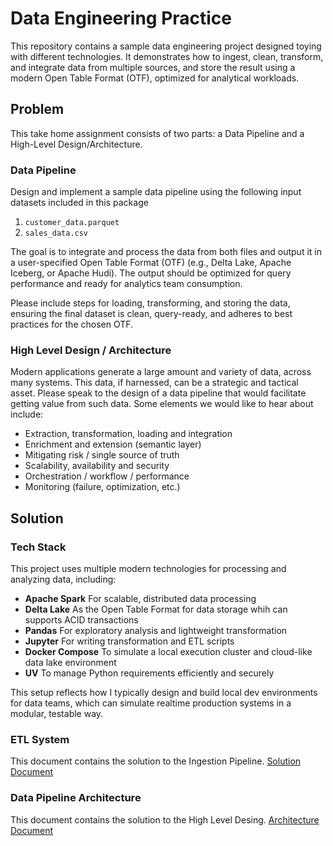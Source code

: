 # Data Engineering Practice

This repository contains a sample data engineering project designed toying with different technologies. It demonstrates how to ingest, clean, transform, and integrate data from multiple sources, and store the result using a modern Open Table Format (OTF), optimized for analytical workloads.

## Problem
This take home assignment consists of two parts: a Data Pipeline and a High-Level Design/Architecture.
### Data Pipeline
Design and implement a sample data pipeline using the following input datasets included in this package
1. `customer_data.parquet`
2. `sales_data.csv`

The goal is to integrate and process the data from both files and output it in a user-specified Open Table Format (OTF) (e.g., Delta Lake, Apache Iceberg, or Apache Hudi). The output should be optimized for query performance and ready for analytics team consumption.

Please include steps for loading, transforming, and storing the data, ensuring the final dataset is clean, query-ready, and adheres to best practices for the chosen OTF.
### High Level Design / Architecture
Modern applications generate a large amount and variety of data, across many systems. This data, if harnessed, can be a strategic and tactical asset. Please speak to the design of a data pipeline that would facilitate getting value from such data. Some elements we would like to hear about include:
- Extraction, transformation, loading and integration
- Enrichment and extension (semantic layer)
- Mitigating risk / single source of truth
- Scalability, availability and security
- Orchestration / workflow / performance
- Monitoring (failure, optimization, etc.)

## Solution

### Tech Stack
This project uses multiple modern technologies for processing and analyzing data, including:
- **Apache Spark** For scalable, distributed data processing
- **Delta Lake** As the Open Table Format for data storage whih can supports ACID transactions
- **Pandas** For exploratory analysis and lightweight transformation
- **Jupyter** For writing transformation and ETL scripts
- **Docker Compose** To simulate a local execution cluster and cloud-like data lake environment
- **UV** To manage Python requirements efficiently and securely

This setup reflects how I typically design and build local dev environments for data teams, which can simulate realtime production systems in a modular, testable way.

### ETL System
This document contains the solution to the Ingestion Pipeline.
[Solution Document](./docs/Solution.md)

### Data Pipeline Architecture
This document contains the solution to the High Level Desing.
[Architecture Document](./docs/Architecture.md)
